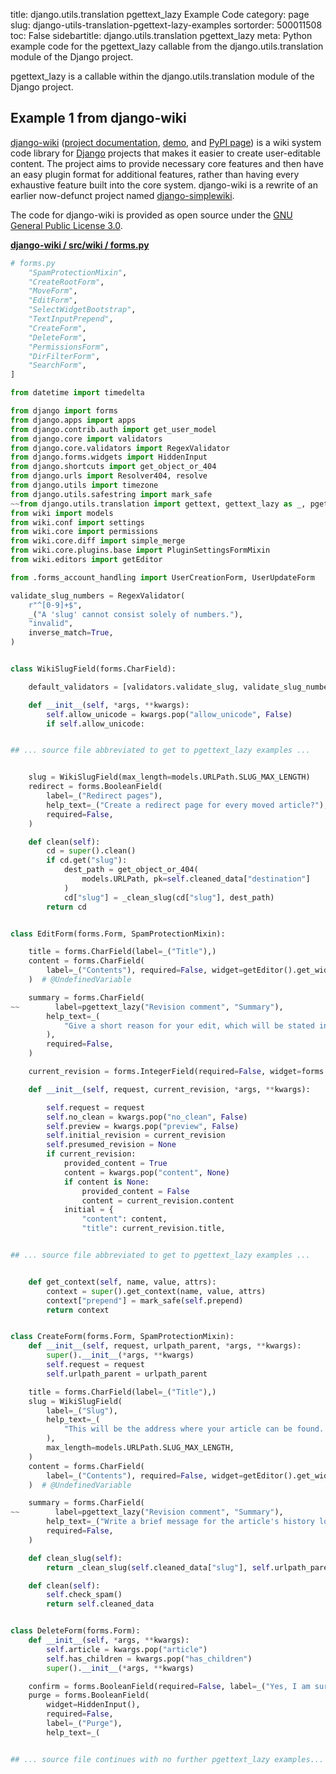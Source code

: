 title: django.utils.translation pgettext_lazy Example Code
category: page
slug: django-utils-translation-pgettext-lazy-examples
sortorder: 500011508
toc: False
sidebartitle: django.utils.translation pgettext_lazy
meta: Python example code for the pgettext_lazy callable from the django.utils.translation module of the Django project.


pgettext_lazy is a callable within the django.utils.translation module of the Django project.


## Example 1 from django-wiki
[django-wiki](https://github.com/django-wiki/django-wiki)
([project documentation](https://django-wiki.readthedocs.io/en/master/),
[demo](https://demo.django-wiki.org/),
and [PyPI page](https://pypi.org/project/django-wiki/))
is a wiki system code library for [Django](/django.html)
projects that makes it easier to create user-editable content.
The project aims to provide necessary core features and then
have an easy plugin format for additional features, rather than
having every exhaustive feature built into the core system.
django-wiki is a rewrite of an earlier now-defunct project
named [django-simplewiki](https://code.google.com/p/django-simple-wiki/).

The code for django-wiki is provided as open source under the
[GNU General Public License 3.0](https://github.com/django-wiki/django-wiki/blob/master/COPYING).

[**django-wiki / src/wiki / forms.py**](https://github.com/django-wiki/django-wiki/blob/master/src/wiki/./forms.py)

```python
# forms.py
    "SpamProtectionMixin",
    "CreateRootForm",
    "MoveForm",
    "EditForm",
    "SelectWidgetBootstrap",
    "TextInputPrepend",
    "CreateForm",
    "DeleteForm",
    "PermissionsForm",
    "DirFilterForm",
    "SearchForm",
]

from datetime import timedelta

from django import forms
from django.apps import apps
from django.contrib.auth import get_user_model
from django.core import validators
from django.core.validators import RegexValidator
from django.forms.widgets import HiddenInput
from django.shortcuts import get_object_or_404
from django.urls import Resolver404, resolve
from django.utils import timezone
from django.utils.safestring import mark_safe
~~from django.utils.translation import gettext, gettext_lazy as _, pgettext_lazy
from wiki import models
from wiki.conf import settings
from wiki.core import permissions
from wiki.core.diff import simple_merge
from wiki.core.plugins.base import PluginSettingsFormMixin
from wiki.editors import getEditor

from .forms_account_handling import UserCreationForm, UserUpdateForm

validate_slug_numbers = RegexValidator(
    r"^[0-9]+$",
    _("A 'slug' cannot consist solely of numbers."),
    "invalid",
    inverse_match=True,
)


class WikiSlugField(forms.CharField):

    default_validators = [validators.validate_slug, validate_slug_numbers]

    def __init__(self, *args, **kwargs):
        self.allow_unicode = kwargs.pop("allow_unicode", False)
        if self.allow_unicode:


## ... source file abbreviated to get to pgettext_lazy examples ...


    slug = WikiSlugField(max_length=models.URLPath.SLUG_MAX_LENGTH)
    redirect = forms.BooleanField(
        label=_("Redirect pages"),
        help_text=_("Create a redirect page for every moved article?"),
        required=False,
    )

    def clean(self):
        cd = super().clean()
        if cd.get("slug"):
            dest_path = get_object_or_404(
                models.URLPath, pk=self.cleaned_data["destination"]
            )
            cd["slug"] = _clean_slug(cd["slug"], dest_path)
        return cd


class EditForm(forms.Form, SpamProtectionMixin):

    title = forms.CharField(label=_("Title"),)
    content = forms.CharField(
        label=_("Contents"), required=False, widget=getEditor().get_widget()
    )  # @UndefinedVariable

    summary = forms.CharField(
~~        label=pgettext_lazy("Revision comment", "Summary"),
        help_text=_(
            "Give a short reason for your edit, which will be stated in the revision log."
        ),
        required=False,
    )

    current_revision = forms.IntegerField(required=False, widget=forms.HiddenInput())

    def __init__(self, request, current_revision, *args, **kwargs):

        self.request = request
        self.no_clean = kwargs.pop("no_clean", False)
        self.preview = kwargs.pop("preview", False)
        self.initial_revision = current_revision
        self.presumed_revision = None
        if current_revision:
            provided_content = True
            content = kwargs.pop("content", None)
            if content is None:
                provided_content = False
                content = current_revision.content
            initial = {
                "content": content,
                "title": current_revision.title,


## ... source file abbreviated to get to pgettext_lazy examples ...


    def get_context(self, name, value, attrs):
        context = super().get_context(name, value, attrs)
        context["prepend"] = mark_safe(self.prepend)
        return context


class CreateForm(forms.Form, SpamProtectionMixin):
    def __init__(self, request, urlpath_parent, *args, **kwargs):
        super().__init__(*args, **kwargs)
        self.request = request
        self.urlpath_parent = urlpath_parent

    title = forms.CharField(label=_("Title"),)
    slug = WikiSlugField(
        label=_("Slug"),
        help_text=_(
            "This will be the address where your article can be found. Use only alphanumeric characters and - or _.<br>Note: If you change the slug later on, links pointing to this article are <b>not</b> updated."
        ),
        max_length=models.URLPath.SLUG_MAX_LENGTH,
    )
    content = forms.CharField(
        label=_("Contents"), required=False, widget=getEditor().get_widget()
    )  # @UndefinedVariable

    summary = forms.CharField(
~~        label=pgettext_lazy("Revision comment", "Summary"),
        help_text=_("Write a brief message for the article's history log."),
        required=False,
    )

    def clean_slug(self):
        return _clean_slug(self.cleaned_data["slug"], self.urlpath_parent)

    def clean(self):
        self.check_spam()
        return self.cleaned_data


class DeleteForm(forms.Form):
    def __init__(self, *args, **kwargs):
        self.article = kwargs.pop("article")
        self.has_children = kwargs.pop("has_children")
        super().__init__(*args, **kwargs)

    confirm = forms.BooleanField(required=False, label=_("Yes, I am sure"))
    purge = forms.BooleanField(
        widget=HiddenInput(),
        required=False,
        label=_("Purge"),
        help_text=_(


## ... source file continues with no further pgettext_lazy examples...

```

